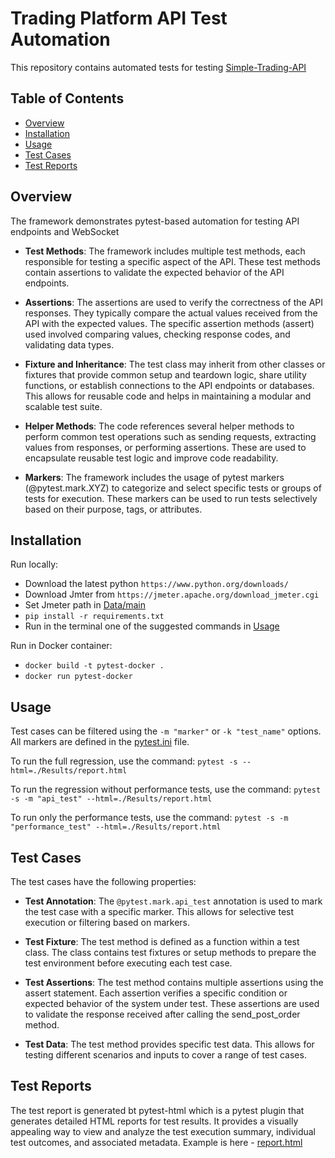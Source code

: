 # Trading Platform API Test Automation

This repository contains automated tests for testing [Simple-Trading-API](https://github.com/lgrigor/Simple-Trading-API)

## Table of Contents

- [Overview](#overview)
- [Installation](#installation)
- [Usage](#usage)
- [Test Cases](#test-cases)
- [Test Reports](#test-reports)

## Overview

The framework demonstrates pytest-based automation for testing API endpoints and WebSocket

* **Test Methods**: The framework includes multiple test methods, each responsible for testing a specific aspect of the API. These test methods contain assertions to validate the expected behavior of the API endpoints.

* **Assertions**: The assertions are used to verify the correctness of the API responses. They typically compare the actual values received from the API with the expected values. The specific assertion methods (assert) used involved comparing values, checking response codes, and validating data types.

* **Fixture and Inheritance**: The test class may inherit from other classes or fixtures that provide common setup and teardown logic, share utility functions, or establish connections to the API endpoints or databases. This allows for reusable code and helps in maintaining a modular and scalable test suite.

* **Helper Methods**: The code references several helper methods to perform common test operations such as sending requests, extracting values from responses, or performing assertions. These are used to encapsulate reusable test logic and improve code readability.

* **Markers**: The framework includes the usage of pytest markers (@pytest.mark.XYZ) to categorize and select specific tests or groups of tests for execution. These markers can be used to run tests selectively based on their purpose, tags, or attributes.

## Installation

Run locally:
  - Download the latest python `https://www.python.org/downloads/`
  - Download Jmter from `https://jmeter.apache.org/download_jmeter.cgi`
  - Set Jmeter path in [Data/main](https://github.com/lgrigor/Simple-Trading-API-Test-Automation/blob/main/Data/main.py)
  - `pip install -r requirements.txt`
  - Run in the terminal one of the suggested commands in [Usage](#usage)

Run in Docker container:
  - `docker build -t pytest-docker .`
  - `docker run pytest-docker`
    
## Usage

Test cases can be filtered using the `-m "marker"` or `-k "test_name"` options. All markers are defined in the [pytest.ini](https://github.com/lgrigor/Simple-Trading-API-Test-Automation/blob/main/pytest.ini) file.

To run the full regression, use the command: `pytest -s --html=./Results/report.html`

To run the regression without performance tests, use the command: `pytest -s -m "api_test" --html=./Results/report.html`

To run only the performance tests, use the command: `pytest -s -m "performance_test" --html=./Results/report.html`

## Test Cases

The test cases have the following properties:
* **Test Annotation**: The `@pytest.mark.api_test` annotation is used to mark the test case with a specific marker. This allows for selective test execution or filtering based on markers.

* **Test Fixture**: The test method is defined as a function within a test class. The class contains test fixtures or setup methods to prepare the test environment before executing each test case.
  
* **Test Assertions**: The test method contains multiple assertions using the assert statement. Each assertion verifies a specific condition or expected behavior of the system under test. These assertions are used to validate the response received after calling the send_post_order method.
  
* **Test Data**: The test method provides specific test data. This allows for testing different scenarios and inputs to cover a range of test cases.

## Test Reports

The test report is generated bt pytest-html which is a pytest plugin that generates detailed HTML reports for test results. It provides a visually appealing way to view and analyze the test execution summary, individual test outcomes, and associated metadata. Example is here - [report.html](https://github.com/lgrigor/Simple-Trading-API-Test-Automation/blob/main/Results/report.html)

